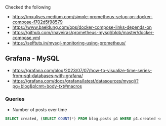 Checked the following
- https://mxulises.medium.com/simple-prometheus-setup-on-docker-compose-f702d5f98579
- https://www.baeldung.com/ops/docker-compose-links-depends-on
- https://github.com/rnaveiras/prometheus-mysql/blob/master/docker-compose.yml
- https://selftuts.in/mysql-monitoring-using-prometheus/

## Grafana - MySQL
- https://grafana.com/blog/2023/07/07/how-to-visualize-time-series-from-sql-databases-with-grafana/
- https://grafana.com/docs/grafana/latest/datasources/mysql/?pg=blog&plcmt=body-txt#macros

### Queries
- Number of posts over time
```sql
SELECT created, (SELECT COUNT(*) FROM blog.posts p1 WHERE p1.created <= p2.created) as num_posts FROM blog.posts p2 GROUP BY created;
```